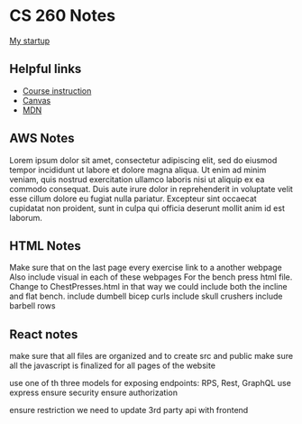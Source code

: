 # CS 260 Notes

[My startup](https://simon.cs260.click)

## Helpful links

- [Course instruction](https://github.com/webprogramming260)
- [Canvas](https://byu.instructure.com)
- [MDN](https://developer.mozilla.org)

## AWS Notes

Lorem ipsum dolor sit amet, consectetur adipiscing elit, sed do eiusmod tempor incididunt ut labore et dolore magna aliqua. Ut enim ad minim veniam, quis nostrud exercitation ullamco laboris nisi ut aliquip ex ea commodo consequat. Duis aute irure dolor in reprehenderit in voluptate velit esse cillum dolore eu fugiat nulla pariatur. Excepteur sint occaecat cupidatat non proident, sunt in culpa qui officia deserunt mollit anim id est laborum.

## HTML Notes

Make sure that on the last page every exercise link to a another webpage
Also include visual in each of these webpages
For the bench press html file. Change to ChestPresses.html in that way we could include both the incline and flat bench.
include dumbell bicep curls
include skull crushers 
include barbell rows


## React notes

make sure that all files are organized and to create src and public
make sure all the javascript is finalized for all pages of the website

use one of th three models for exposing endpoints: RPS, Rest, GraphQL
use express
ensure security
ensure authorization

ensure restriction
we need to update 3rd party api with frontend